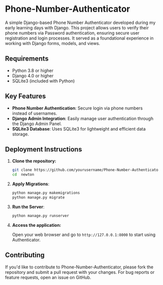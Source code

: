 # Phone-Number-Authenticator
A simple Django-based Phone Number Authenticator developed during my early learning days with Django. This project allows users to verify their phone numbers via Password authentication, ensuring secure user registration and login processes. It served as a foundational experience in working with Django forms, models, and views.

## Requirements
- Python 3.8 or higher
- Django 4.0 or higher
- SQLite3 (included with Python)
  
## Key Features
- **Phone Number Authentication**: Secure login via phone numbers instead of usernames.
- **Django Admin Integration**: Easily manage user authentication through the Django Admin Panel.
- **SQLite3 Database**: Uses SQLite3 for lightweight and efficient data storage.

## Deployment Instructions

1. **Clone the repository:**
   ```bash
   git clone https://github.com/yourusername/Phone-Number-Authenticator.git
   cd  newton
   ```
2.  **Apply Migrations**:
    ```bash
    python manage.py makemigrations
    python manage.py migrate
    ```
3.  **Run the Server**:
    ```bash
    python manage.py runserver
    ```
4. **Access the application:**

   Open your web browser and go to `http://127.0.0.1:8000` to start using Authenticator.


## Contributing

If you'd like to contribute to Phone-Number-Authenticator, please fork the repository and submit a pull request with your changes. For bug reports or feature requests, open an issue on GitHub.
